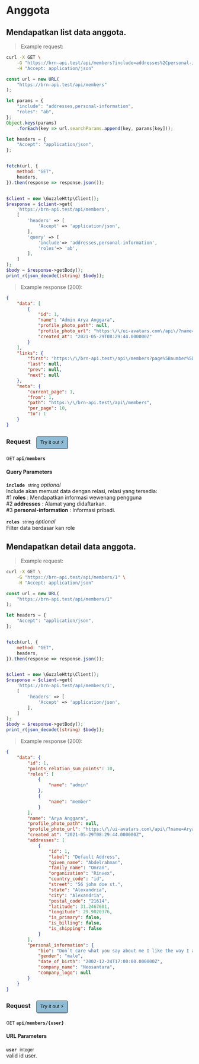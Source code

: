 # Anggota


## Mendapatkan list data anggota.




> Example request:

```bash
curl -X GET \
    -G "https://brn-api.test/api/members?include=addresses%2Cpersonal-information&roles=ab" \
    -H "Accept: application/json"
```

```javascript
const url = new URL(
    "https://brn-api.test/api/members"
);

let params = {
    "include": "addresses,personal-information",
    "roles": "ab",
};
Object.keys(params)
    .forEach(key => url.searchParams.append(key, params[key]));

let headers = {
    "Accept": "application/json",
};


fetch(url, {
    method: "GET",
    headers,
}).then(response => response.json());
```

```php

$client = new \GuzzleHttp\Client();
$response = $client->get(
    'https://brn-api.test/api/members',
    [
        'headers' => [
            'Accept' => 'application/json',
        ],
        'query' => [
            'include'=> 'addresses,personal-information',
            'roles'=> 'ab',
        ],
    ]
);
$body = $response->getBody();
print_r(json_decode((string) $body));
```


> Example response (200):

```json
{
    "data": [
        {
            "id": 1,
            "name": "Admin Arya Anggara",
            "profile_photo_path": null,
            "profile_photo_url": "https:\/\/ui-avatars.com\/api\/?name=Admin+Arya+Anggara&color=7F9CF5&background=EBF4FF",
            "created_at": "2021-05-29T08:29:44.000000Z"
        }
    ],
    "links": {
        "first": "https:\/\/brn-api.test\/api\/members?page%5Bnumber%5D=1",
        "last": null,
        "prev": null,
        "next": null
    },
    "meta": {
        "current_page": 1,
        "from": 1,
        "path": "https:\/\/brn-api.test\/api\/members",
        "per_page": 10,
        "to": 1
    }
}
```
<div id="execution-results-GETapi-members" hidden>
    <blockquote>Received response<span id="execution-response-status-GETapi-members"></span>:</blockquote>
    <pre class="json"><code id="execution-response-content-GETapi-members"></code></pre>
</div>
<div id="execution-error-GETapi-members" hidden>
    <blockquote>Request failed with error:</blockquote>
    <pre><code id="execution-error-message-GETapi-members"></code></pre>
</div>
<form id="form-GETapi-members" data-method="GET" data-path="api/members" data-authed="0" data-hasfiles="0" data-headers='{"Accept":"application\/json"}' onsubmit="event.preventDefault(); executeTryOut('GETapi-members', this);">
<h3>
    Request&nbsp;&nbsp;&nbsp;
        <button type="button" style="background-color: #8fbcd4; padding: 5px 10px; border-radius: 5px; border-width: thin;" id="btn-tryout-GETapi-members" onclick="tryItOut('GETapi-members');">Try it out ⚡</button>
    <button type="button" style="background-color: #c97a7e; padding: 5px 10px; border-radius: 5px; border-width: thin;" id="btn-canceltryout-GETapi-members" onclick="cancelTryOut('GETapi-members');" hidden>Cancel</button>&nbsp;&nbsp;
    <button type="submit" style="background-color: #6ac174; padding: 5px 10px; border-radius: 5px; border-width: thin;" id="btn-executetryout-GETapi-members" hidden>Send Request 💥</button>
    </h3>
<p>
<small class="badge badge-green">GET</small>
 <b><code>api/members</code></b>
</p>
<h4 class="fancy-heading-panel"><b>Query Parameters</b></h4>
<p>
<b><code>include</code></b>&nbsp;&nbsp;<small>string</small>     <i>optional</i> &nbsp;
<input type="text" name="include" data-endpoint="GETapi-members" data-component="query"  hidden>
<br>
Include akan memuat data dengan relasi, relasi yang tersedia: <br> #1 <b>roles</b> : Mendapatkan informasi wewenang pengguna <br> #2 <b>addresses</b> : Alamat yang didaftarkan. <br> #3 <b>personal-information</b> : Informasi pribadi.
</p>
<p>
<b><code>roles</code></b>&nbsp;&nbsp;<small>string</small>     <i>optional</i> &nbsp;
<input type="text" name="roles" data-endpoint="GETapi-members" data-component="query"  hidden>
<br>
Filter data berdasar kan role
</p>
</form>


## Mendapatkan detail data anggota.




> Example request:

```bash
curl -X GET \
    -G "https://brn-api.test/api/members/1" \
    -H "Accept: application/json"
```

```javascript
const url = new URL(
    "https://brn-api.test/api/members/1"
);

let headers = {
    "Accept": "application/json",
};


fetch(url, {
    method: "GET",
    headers,
}).then(response => response.json());
```

```php

$client = new \GuzzleHttp\Client();
$response = $client->get(
    'https://brn-api.test/api/members/1',
    [
        'headers' => [
            'Accept' => 'application/json',
        ],
    ]
);
$body = $response->getBody();
print_r(json_decode((string) $body));
```


> Example response (200):

```json
{
    "data": {
        "id": 1,
        "points_relation_sum_points": 10,
        "roles": [
            {
                "name": "admin"
            },
            {
                "name": "member"
            }
        ],
        "name": "Arya Anggara",
        "profile_photo_path": null,
        "profile_photo_url": "https:\/\/ui-avatars.com\/api\/?name=Arya+Anggara&color=7F9CF5&background=EBF4FF",
        "created_at": "2021-05-29T08:29:44.000000Z",
        "addresses": [
            {
                "id": 1,
                "label": "Default Address",
                "given_name": "Abdelrahman",
                "family_name": "Omran",
                "organization": "Rinvex",
                "country_code": "id",
                "street": "56 john doe st.",
                "state": "Alexandria",
                "city": "Alexandria",
                "postal_code": "21614",
                "latitude": 31.2467601,
                "longitude": 29.9020376,
                "is_primary": false,
                "is_billing": false,
                "is_shipping": false
            }
        ],
        "personal_information": {
            "bio": "Don`t care what you say about me I like the way I am.",
            "gender": "male",
            "date_of_birth": "2002-12-24T17:00:00.000000Z",
            "company_name": "Neosantara",
            "company_logo": null
        }
    }
}
```
<div id="execution-results-GETapi-members--user-" hidden>
    <blockquote>Received response<span id="execution-response-status-GETapi-members--user-"></span>:</blockquote>
    <pre class="json"><code id="execution-response-content-GETapi-members--user-"></code></pre>
</div>
<div id="execution-error-GETapi-members--user-" hidden>
    <blockquote>Request failed with error:</blockquote>
    <pre><code id="execution-error-message-GETapi-members--user-"></code></pre>
</div>
<form id="form-GETapi-members--user-" data-method="GET" data-path="api/members/{user}" data-authed="0" data-hasfiles="0" data-headers='{"Accept":"application\/json"}' onsubmit="event.preventDefault(); executeTryOut('GETapi-members--user-', this);">
<h3>
    Request&nbsp;&nbsp;&nbsp;
        <button type="button" style="background-color: #8fbcd4; padding: 5px 10px; border-radius: 5px; border-width: thin;" id="btn-tryout-GETapi-members--user-" onclick="tryItOut('GETapi-members--user-');">Try it out ⚡</button>
    <button type="button" style="background-color: #c97a7e; padding: 5px 10px; border-radius: 5px; border-width: thin;" id="btn-canceltryout-GETapi-members--user-" onclick="cancelTryOut('GETapi-members--user-');" hidden>Cancel</button>&nbsp;&nbsp;
    <button type="submit" style="background-color: #6ac174; padding: 5px 10px; border-radius: 5px; border-width: thin;" id="btn-executetryout-GETapi-members--user-" hidden>Send Request 💥</button>
    </h3>
<p>
<small class="badge badge-green">GET</small>
 <b><code>api/members/{user}</code></b>
</p>
<h4 class="fancy-heading-panel"><b>URL Parameters</b></h4>
<p>
<b><code>user</code></b>&nbsp;&nbsp;<small>integer</small>  &nbsp;
<input type="number" name="user" data-endpoint="GETapi-members--user-" data-component="url" required  hidden>
<br>
valid id user.
</p>
</form>



